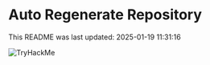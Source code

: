 # Auto Regenerate Repository

This README was last updated: 2025-01-19 11:31:16

 ![TryHackMe](https://tryhackme.com/badge/533634)